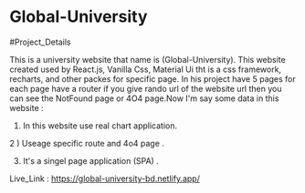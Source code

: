 # Global-University

#Project_Details 

This is a university website that name is (Global-University). This website created used by React.js, Vanilla Css, Material Ui tht is a css framework, recharts, and other packes for specific page. In his project have 5 pages for each page have a router if you give rando url of the website url then you can see the NotFound page or 4O4 page.Now I'm say some data in this website :

1) In this website use real chart application.

2 ) Useage specific route and 4o4 page .

3) It's a singel page application (SPA) . 


Live_Link : https://global-university-bd.netlify.app/
